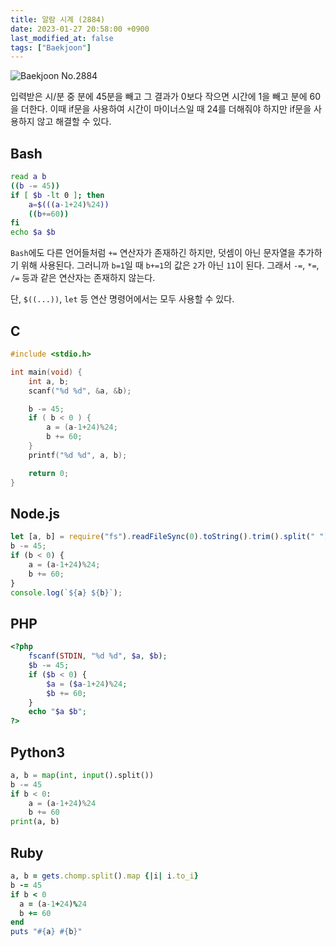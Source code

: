 ```yaml
---
title: 알람 시계 (2884)
date: 2023-01-27 20:58:00 +0900
last_modified_at: false
tags: ["Baekjoon"]
---
```


![Baekjoon No.2884](https://cdn.jsdelivr.net/gh/kimzuni/cdn/blog/baekjoon-2884.png)

입력받은 시/분 중 분에 45분을 빼고 그 결과가 0보다 작으면 시간에 1을 빼고 분에 60을 더한다.
이때 if문을 사용하여 시간이 마이너스일 때 24를 더해줘야 하지만 if문을 사용하지 않고 해결할 수 있다.

## Bash

```bash
read a b
((b -= 45))
if [ $b -lt 0 ]; then
	a=$(((a-1+24)%24))
	((b+=60))
fi
echo $a $b
```

`Bash`에도 다른 언어들처럼 `+=` 연산자가 존재하긴 하지만, 덧셈이 아닌 문자열을 추가하기 위해 사용된다.
그러니까 `b=1`일 때 `b+=1`의 값은 `2`가 아닌 `11`이 된다.
그래서 `-=`, `*=`, `/=` 등과 같은 연산자는 존재하지 않는다.

단, `$((...))`, `let` 등 연산 명령어에서는 모두 사용할 수 있다.

## C

```c
#include <stdio.h>

int main(void) {
	int a, b;
	scanf("%d %d", &a, &b);

	b -= 45;
	if ( b < 0 ) {
		a = (a-1+24)%24;
		b += 60;
	}
	printf("%d %d", a, b);

	return 0;
}
```

## Node.js

```javascript
let [a, b] = require("fs").readFileSync(0).toString().trim().split(" ").map(Number);
b -= 45;
if (b < 0) {
	a = (a-1+24)%24;
	b += 60;
}
console.log(`${a} ${b}`);
```

## PHP

```php
<?php
	fscanf(STDIN, "%d %d", $a, $b);
	$b -= 45;
	if ($b < 0) {
		$a = ($a-1+24)%24;
		$b += 60;
	}
	echo "$a $b";
?>
```

## Python3

```python
a, b = map(int, input().split())
b -= 45
if b < 0:
    a = (a-1+24)%24
    b += 60
print(a, b)
```

## Ruby

```ruby
a, b = gets.chomp.split().map {|i| i.to_i}
b -= 45
if b < 0
  a = (a-1+24)%24
  b += 60
end
puts "#{a} #{b}"
```
